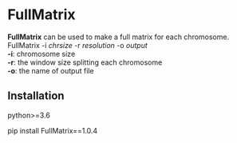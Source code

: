 # FullMatrix
**FullMatrix** can be used to make a full matrix for each chromosome.<br />
FullMatrix -i *chrsize* -r *resolution* -o *output*<br />
**-i**: chromosome size<br />
**-r**: the window size splitting each chromosome<br />
**-o**: the name of output file<br />

## Installation
python>=3.6<br />

pip install FullMatrix==1.0.4<br />
